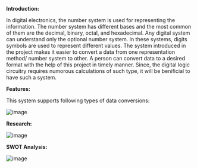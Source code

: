 **Introduction:** 

  In digital electronics, the number system is used for representing the information. The number system has different bases and the most common of them are the decimal, binary, octal, and hexadecimal. Any digital system can understand only the optional number system. In these systems, digits symbols are used to represent different values. The system introduced in the project makes it easier to convert a data from one representation method/ number system to other. A person can convert data to a desired format with the help of this project in timely manner. Since, the digital logic circuitry requires numorous calculations of such type, it will be benificial to have such a system. 


**Features:**

This system supports following types of data conversions: 





![image](https://user-images.githubusercontent.com/80566521/114318753-16e67380-9b2c-11eb-8b23-4bc4af3ca7fa.png)



**Research:**







![image](https://user-images.githubusercontent.com/80566521/114319584-bbb68000-9b2f-11eb-9044-67c8093a5842.png)



**SWOT Analysis:** 







![image](https://github.com/Madhuraaaaa/StepIn-Mini-project/blob/main/1_Requirements/SWOT%20Analysis.png)


